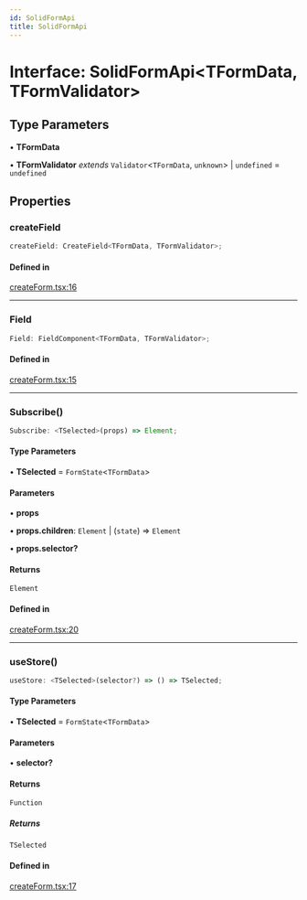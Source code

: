 ```yaml
---
id: SolidFormApi
title: SolidFormApi
---
```


# Interface: SolidFormApi\<TFormData, TFormValidator\>

## Type Parameters

• **TFormData**

• **TFormValidator** *extends* `Validator`\<`TFormData`, `unknown`\> \| `undefined` = `undefined`

## Properties

### createField

```ts
createField: CreateField<TFormData, TFormValidator>;
```

#### Defined in

[createForm.tsx:16](https://github.com/TanStack/form/blob/main/packages/solid-form/src/createForm.tsx#L16)

***

### Field

```ts
Field: FieldComponent<TFormData, TFormValidator>;
```

#### Defined in

[createForm.tsx:15](https://github.com/TanStack/form/blob/main/packages/solid-form/src/createForm.tsx#L15)

***

### Subscribe()

```ts
Subscribe: <TSelected>(props) => Element;
```

#### Type Parameters

• **TSelected** = `FormState`\<`TFormData`\>

#### Parameters

• **props**

• **props.children**: `Element` \| (`state`) => `Element`

• **props.selector?**

#### Returns

`Element`

#### Defined in

[createForm.tsx:20](https://github.com/TanStack/form/blob/main/packages/solid-form/src/createForm.tsx#L20)

***

### useStore()

```ts
useStore: <TSelected>(selector?) => () => TSelected;
```

#### Type Parameters

• **TSelected** = `FormState`\<`TFormData`\>

#### Parameters

• **selector?**

#### Returns

`Function`

##### Returns

`TSelected`

#### Defined in

[createForm.tsx:17](https://github.com/TanStack/form/blob/main/packages/solid-form/src/createForm.tsx#L17)
